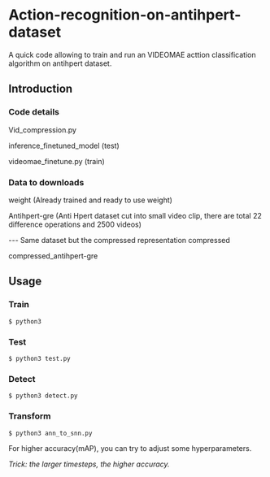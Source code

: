 # Action-recognition-on-antihpert-dataset
A quick code allowing to train and run an VIDEOMAE acttion classification algorithm on antihpert dataset.

## Introduction

### Code details

Vid_compression.py

inference_finetuned_model (test)

videomae_finetune.py (train)

### Data to downloads

weight (Already trained and ready to use weight)

Antihpert-gre (Anti Hpert dataset cut into small video clip, there are total 22 difference operations and 2500 videos)

--- Same dataset but the compressed representation
compressed

compressed_antihpert-gre


## Usage

### Train
```
$ python3 
```
### Test
```
$ python3 test.py 
```
### Detect
```
$ python3 detect.py 
```
### Transform
```
$ python3 ann_to_snn.py
```
For higher accuracy(mAP), you can try to adjust some hyperparameters.

*Trick: the larger timesteps, the higher accuracy.*
